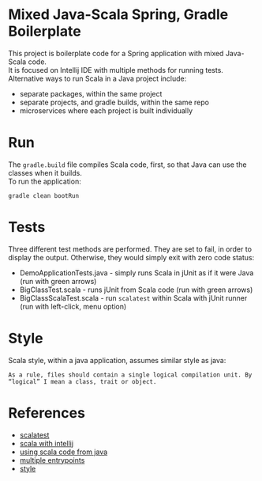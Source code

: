 # Mixed Java-Scala Spring, Gradle Boilerplate 

This project is boilerplate code for a Spring application with mixed Java-Scala code.  
It is focused on Intellij IDE with multiple methods for running tests.  
Alternative ways to run Scala in a Java project include:

* separate packages, within the same project
* separate projects, and gradle builds, within the same repo
* microservices where each project is built individually



# Run 

The `gradle.build` file compiles Scala code, first, so that Java can use the classes when it builds.  
To run the application:

```aidl
gradle clean bootRun
```


# Tests

Three different test methods are performed.  They are set to fail, in order to display the output.  Otherwise, they would simply exit with zero code status:

* DemoApplicationTests.java - simply runs Scala in jUnit as if it were Java (run with green arrows)
* BigClassTest.scala - runs jUnit from Scala code (run with green arrows)
* BigClassScalaTest.scala - run `scalatest` within Scala with jUnit runner (run with left-click, menu option)



# Style

Scala style, within a java application, assumes similar style as java:

```aidl
As a rule, files should contain a single logical compilation unit. By “logical” I mean a class, trait or object.
```



# References

* [scalatest](http://www.scalatest.org/)
* [scala with intellij](http://allaboutscala.com/tutorials/chapter-1-getting-familiar-intellij-ide/)
* [using scala code from java](https://lampwww.epfl.ch/~michelou/scala/using-scala-from-java.html)
* [multiple entrypoints](https://dzone.com/articles/scala-in-java-maven-project)
* [style](https://stackoverflow.com/questions/24365548/scala-multiple-objects-and-classes-in-a-single-file-or-each-object-class-its-ow)
